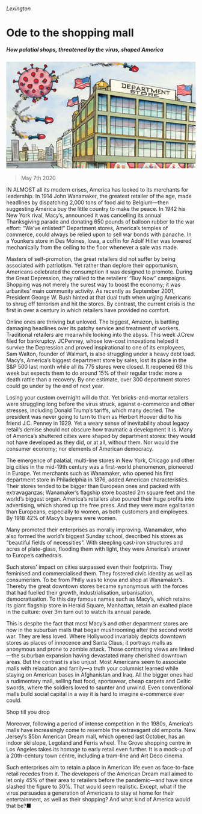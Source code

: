 ###### Lexington

# Ode to the shopping mall 

##### How palatial shops, threatened by the virus, shaped America 

![image](images/20200509_USD000_0.jpg) 

> May 7th 2020 

IN ALMOST all its modern crises, America has looked to its merchants for leadership. In 1914 John Wanamaker, the greatest retailer of the age, made headlines by dispatching 2,000 tons of food aid to Belgium—then suggesting America buy the little country to make the peace. In 1942 his New York rival, Macy’s, announced it was cancelling its annual Thanksgiving parade and donating 650 pounds of balloon rubber to the war effort: “We’ve enlisted!” Department stores, America’s temples of commerce, could always be relied upon to sell war bonds with panache. In a Younkers store in Des Moines, Iowa, a coffin for Adolf Hitler was lowered mechanically from the ceiling to the floor whenever a sale was made.

Masters of self-promotion, the great retailers did not suffer by being associated with patriotism. Yet rather than deplore their opportunism, Americans celebrated the consumption it was designed to promote. During the Great Depression, they rallied to the retailers’ “Buy Now” campaigns. Shopping was not merely the surest way to boost the economy; it was urbanites’ main community activity. As recently as September 2001, President George W. Bush hinted at that dual truth when urging Americans to shrug off terrorism and hit the stores. By contrast, the current crisis is the first in over a century in which retailers have provided no comfort.


Online ones are thriving but unloved. The biggest, Amazon, is battling damaging headlines over its patchy service and treatment of workers. Traditional retailers are meanwhile looking into the abyss. This week J.Crew filed for bankruptcy. JCPenney, whose low-cost innovations helped it survive the Depression and proved inspirational to one of its employees, Sam Walton, founder of Walmart, is also struggling under a heavy debt load. Macy’s, America’s biggest department store by sales, lost its place in the S&amp;P 500 last month while all its 775 stores were closed. It reopened 68 this week but expects them to do around 15% of their regular trade: more a death rattle than a recovery. By one estimate, over 300 department stores could go under by the end of next year.

Losing your custom overnight will do that. Yet bricks-and-mortar retailers were struggling long before the virus struck, against e-commerce and other stresses, including Donald Trump’s tariffs, which many decried. The president was never going to turn to them as Herbert Hoover did to his friend J.C. Penney in 1929. Yet a weary sense of inevitability about legacy retail’s demise should not obscure how traumatic a development it is. Many of America’s shuttered cities were shaped by department stores: they would not have developed as they did, or at all, without them. Nor would the consumer economy; nor elements of American democracy.

The emergence of palatial, multi-line stores in New York, Chicago and other big cities in the mid-19th century was a first-world phenomenon, pioneered in Europe. Yet merchants such as Wanamaker, who opened his first department store in Philadelphia in 1876, added American characteristics. Their stores tended to be bigger than European ones and packed with extravaganzas; Wanamaker’s flagship store boasted 2m square feet and the world’s biggest organ. America’s retailers also poured their huge profits into advertising, which shored up the free press. And they were more egalitarian than Europeans, especially to women, as both customers and employees. By 1918 42% of Macy’s buyers were women.

Many promoted their enterprises as morally improving. Wanamaker, who also formed the world’s biggest Sunday school, described his stores as “beautiful fields of necessities”. With steepling cast-iron structures and acres of plate-glass, flooding them with light, they were America’s answer to Europe’s cathedrals.

Such stores’ impact on cities surpassed even their footprints. They feminised and commercialised them. They fostered civic identity as well as consumerism. To be from Philly was to know and shop at Wanamaker’s. Thereby the great downtown stores became synonymous with the forces that had fuelled their growth, industrialisation, urbanisation, democratisation. To this day famous names such as Macy’s, which retains its giant flagship store in Herald Square, Manhattan, retain an exalted place in the culture: over 3m turn out to watch its annual parade.

This is despite the fact that most Macy’s and other department stores are now in the suburban malls that began mushrooming after the second world war. They are less loved. Where Hollywood invariably depicts downtown stores as places of innocence and Santa Claus, it portrays malls as anonymous and prone to zombie attack. Those contrasting views are linked—the suburban expansion having devastated many cherished downtown areas. But the contrast is also unjust. Most Americans seem to associate malls with relaxation and family—a truth your columnist learned while staying on American bases in Afghanistan and Iraq. All the bigger ones had a rudimentary mall, selling fast food, sportswear, cheap carpets and Celtic swords, where the soldiers loved to saunter and unwind. Even conventional malls build social capital in a way it is hard to imagine e-commerce ever could.

Shop till you drop

Moreover, following a period of intense competition in the 1980s, America’s malls have increasingly come to resemble the extravagant old emporia. New Jersey’s $5bn American Dream mall, which opened last October, has an indoor ski slope, Legoland and Ferris wheel. The Grove shopping centre in Los Angeles takes its homage to early retail even further. It is a mock-up of a 20th-century town centre, including a tram-line and Art Deco cinema.

Such enterprises aim to retain a place in American life even as face-to-face retail recedes from it. The developers of the American Dream mall aimed to let only 45% of their area to retailers before the pandemic—and have since slashed the figure to 30%. That would seem realistic. Except, what if the virus persuades a generation of Americans to stay at home for their entertainment, as well as their shopping? And what kind of America would that be?■

